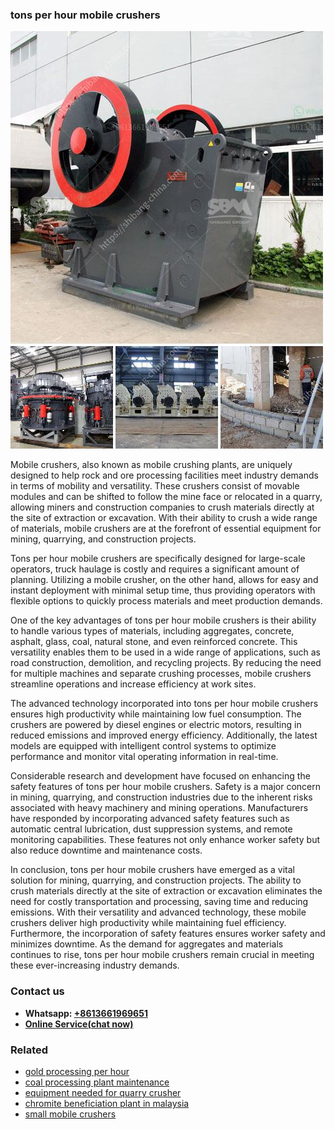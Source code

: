 <h3>tons per hour mobile crushers</h3><img src='1706773774.jpg' alt=''><p>Mobile crushers, also known as mobile crushing plants, are uniquely designed to help rock and ore processing facilities meet industry demands in terms of mobility and versatility. These crushers consist of movable modules and can be shifted to follow the mine face or relocated in a quarry, allowing miners and construction companies to crush materials directly at the site of extraction or excavation. With their ability to crush a wide range of materials, mobile crushers are at the forefront of essential equipment for mining, quarrying, and construction projects. </p><p>Tons per hour mobile crushers are specifically designed for large-scale operators, truck haulage is costly and requires a significant amount of planning. Utilizing a mobile crusher, on the other hand, allows for easy and instant deployment with minimal setup time, thus providing operators with flexible options to quickly process materials and meet production demands. </p><p>One of the key advantages of tons per hour mobile crushers is their ability to handle various types of materials, including aggregates, concrete, asphalt, glass, coal, natural stone, and even reinforced concrete. This versatility enables them to be used in a wide range of applications, such as road construction, demolition, and recycling projects. By reducing the need for multiple machines and separate crushing processes, mobile crushers streamline operations and increase efficiency at work sites.</p><p>The advanced technology incorporated into tons per hour mobile crushers ensures high productivity while maintaining low fuel consumption. The crushers are powered by diesel engines or electric motors, resulting in reduced emissions and improved energy efficiency. Additionally, the latest models are equipped with intelligent control systems to optimize performance and monitor vital operating information in real-time.</p><p>Considerable research and development have focused on enhancing the safety features of tons per hour mobile crushers. Safety is a major concern in mining, quarrying, and construction industries due to the inherent risks associated with heavy machinery and mining operations. Manufacturers have responded by incorporating advanced safety features such as automatic central lubrication, dust suppression systems, and remote monitoring capabilities. These features not only enhance worker safety but also reduce downtime and maintenance costs.</p><p>In conclusion, tons per hour mobile crushers have emerged as a vital solution for mining, quarrying, and construction projects. The ability to crush materials directly at the site of extraction or excavation eliminates the need for costly transportation and processing, saving time and reducing emissions. With their versatility and advanced technology, these mobile crushers deliver high productivity while maintaining fuel efficiency. Furthermore, the incorporation of safety features ensures worker safety and minimizes downtime. As the demand for aggregates and materials continues to rise, tons per hour mobile crushers remain crucial in meeting these ever-increasing industry demands.</p><h3>Contact us</h3><ul><li><strong>Whatsapp:&nbsp;<a href="https://wa.me/8613661969651">+8613661969651</a></strong></li><li><a href="https://swt.shibang-china.com/?git&amp;zhl&amp;tons per hour mobile crushers"><strong>Online Service(chat now)</strong></a></li></ul><h3>Related</h3><ul><li><a href='gold processing per hour.md'>gold processing per hour</a></li><li><a href='coal processing plant maintenance.md'>coal processing plant maintenance</a></li><li><a href='equipment needed for quarry crusher.md'>equipment needed for quarry crusher</a></li><li><a href='chromite beneficiation plant in malaysia.md'>chromite beneficiation plant in malaysia</a></li><li><a href='small mobile crushers.md'>small mobile crushers</a></li></ul>
